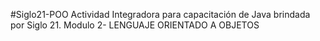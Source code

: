 #Siglo21-POO
Actividad Integradora para capacitación de Java brindada por Siglo 21. Modulo 2- LENGUAJE ORIENTADO A OBJETOS

